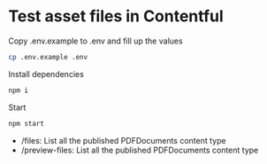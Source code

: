 # Test asset files in Contentful

Copy .env.example to .env and fill up the values

```bash
cp .env.example .env
```

Install dependencies

```bash
npm i
```

Start

```bash
npm start
```

- /files: List all the published PDFDocuments content type
- /preview-files: List all the published PDFDocuments content type
